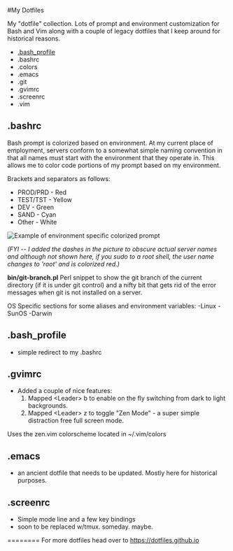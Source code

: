 #My Dotfiles

My "dotfile" collection.   Lots of prompt and environment customization for Bash and Vim along with a couple of legacy dotfiles that I keep around for historical reasons.

- [.bash_profile](#.bashrc)
- .bashrc
- .colors
- .emacs
- .git
- .gvimrc
- .screenrc
- .vim

**<a name=".bashrc">.bashrc</a>**
---
Bash prompt is colorized based on environment.   At my current place of employment, servers conform to a somewhat simple naming convention in that all names must start with the environment that they operate in.  This allows me to color code portions of my prompt based on my environment.  

Brackets and separators as follows:
- PROD/PRD - Red
- TEST/TST - Yellow
- DEV      - Green
- SAND     - Cyan
- Other    - White

<img src="http://www.jeffpickell.com/images/bash_prompts.png" alt="Example of environment specific colorized prompt">

*(FYI -- I added the dashes in the picture to obscure actual server names and although not shown here, if you sudo to a root shell, the user name changes to 'root' and is colorized red.)*

**bin/git-branch.pl**
Perl snippet to show the git branch of the current directory (if it is under git control) and a nifty bit that gets rid of the error messages when git is not installed on a server.

OS Specific sections for some aliases and environment variables:
-Linux
-SunOS
-Darwin

**.bash_profile**
---
- simple redirect to my .bashrc

**.gvimrc**
---
- Added a couple of nice features: 
   1. Mapped &lt;Leader&gt; b to enable on the fly switching from dark to light backgrounds.
   2. Mapped &lt;Leader&gt; z to toggle "Zen Mode" - a super simple distraction free full screen mode. 

Uses the zen.vim colorscheme located in ~/.vim/colors


**.emacs**
---
- an ancient dotfile that needs to be updated.  Mostly here for historical purposes.

**.screenrc**  
---
- Simple mode line and a few key bindings
- soon to be replaced w/tmux.  someday.  maybe.

========
For more dotfiles head over to <a href="https://dotfiles.github.io">https://dotfiles.github.io</a>


